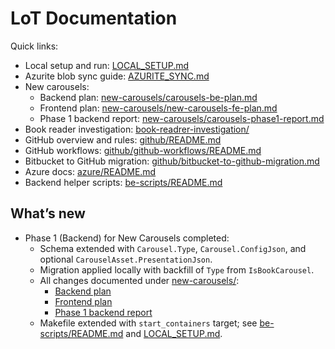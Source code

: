 # LoT Documentation

Quick links:

- Local setup and run: [LOCAL_SETUP.md](./LOCAL_SETUP.md)
- Azurite blob sync guide: [AZURITE_SYNC.md](./AZURITE_SYNC.md)
- New carousels:
  - Backend plan: [new-carousels/carousels-be-plan.md](./new-carousels/carousels-be-plan.md)
  - Frontend plan: [new-carousels/new-carousels-fe-plan.md](./new-carousels/new-carousels-fe-plan.md)
  - Phase 1 backend report: [new-carousels/carousels-phase1-report.md](./new-carousels/carousels-phase1-report.md)
- Book reader investigation: [book-readrer-investigation/](./book-readrer-investigation/)
- GitHub overview and rules: [github/README.md](./github/README.md)
- GitHub workflows: [github/github-workflows/README.md](./github/github-workflows/README.md)
- Bitbucket to GitHub migration: [github/bitbucket-to-github-migration.md](./github/bitbucket-to-github-migration.md)
- Azure docs: [azure/README.md](./azure/README.md)
- Backend helper scripts: [be-scripts/README.md](./be-scripts/README.md)

## What’s new

- Phase 1 (Backend) for New Carousels completed:
  - Schema extended with `Carousel.Type`, `Carousel.ConfigJson`, and optional `CarouselAsset.PresentationJson`.
  - Migration applied locally with backfill of `Type` from `IsBookCarousel`.
  - All changes documented under [new-carousels/](./new-carousels/):
    - [Backend plan](./new-carousels/carousels-be-plan.md)
    - [Frontend plan](./new-carousels/new-carousels-fe-plan.md)
    - [Phase 1 backend report](./new-carousels/carousels-phase1-report.md)
  - Makefile extended with `start_containers` target; see [be-scripts/README.md](./be-scripts/README.md) and [LOCAL_SETUP.md](./LOCAL_SETUP.md).
